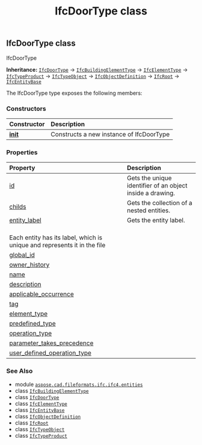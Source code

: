﻿---
title: IfcDoorType class
second_title: Aspose.CAD for Python via .NET API References
description: 
type: docs
weight: 1970
url: /python-net/aspose.cad.fileformats.ifc.ifc4.entities/ifcdoortype/
is_root: false
---

## IfcDoorType class

IfcDoorType



**Inheritance:** [`IfcDoorType`](/cad/python-net/aspose.cad.fileformats.ifc.ifc4.entities/ifcdoortype) → 
[`IfcBuildingElementType`](/cad/python-net/aspose.cad.fileformats.ifc.ifc4.entities/ifcbuildingelementtype) → 
[`IfcElementType`](/cad/python-net/aspose.cad.fileformats.ifc.ifc4.entities/ifcelementtype) → 
[`IfcTypeProduct`](/cad/python-net/aspose.cad.fileformats.ifc.ifc4.entities/ifctypeproduct) → 
[`IfcTypeObject`](/cad/python-net/aspose.cad.fileformats.ifc.ifc4.entities/ifctypeobject) → 
[`IfcObjectDefinition`](/cad/python-net/aspose.cad.fileformats.ifc.ifc4.entities/ifcobjectdefinition) → 
[`IfcRoot`](/cad/python-net/aspose.cad.fileformats.ifc.ifc4.entities/ifcroot) → 
[`IfcEntityBase`](/cad/python-net/aspose.cad.fileformats.ifc/ifcentitybase)



The IfcDoorType type exposes the following members:

### Constructors
| Constructor | Description |
| :- | :- |
| [__init__](/cad/python-net/aspose.cad.fileformats.ifc.ifc4.entities/ifcdoortype/__init__/#) | Constructs a new instance of IfcDoorType |


### Properties
| Property | Description |
| :- | :- |
| [id](/cad/python-net/aspose.cad.fileformats.ifc.ifc4.entities/ifcdoortype/id) | Gets the unique identifier of an object inside a drawing. |
| [childs](/cad/python-net/aspose.cad.fileformats.ifc.ifc4.entities/ifcdoortype/childs) | Gets the collection of a nested entities. |
| [entity_label](/cad/python-net/aspose.cad.fileformats.ifc.ifc4.entities/ifcdoortype/entity_label) | Gets the entity label.<br/>Each entity has its label, which is unique and represents it in the file |
| [global_id](/cad/python-net/aspose.cad.fileformats.ifc.ifc4.entities/ifcdoortype/global_id) |  |
| [owner_history](/cad/python-net/aspose.cad.fileformats.ifc.ifc4.entities/ifcdoortype/owner_history) |  |
| [name](/cad/python-net/aspose.cad.fileformats.ifc.ifc4.entities/ifcdoortype/name) |  |
| [description](/cad/python-net/aspose.cad.fileformats.ifc.ifc4.entities/ifcdoortype/description) |  |
| [applicable_occurrence](/cad/python-net/aspose.cad.fileformats.ifc.ifc4.entities/ifcdoortype/applicable_occurrence) |  |
| [tag](/cad/python-net/aspose.cad.fileformats.ifc.ifc4.entities/ifcdoortype/tag) |  |
| [element_type](/cad/python-net/aspose.cad.fileformats.ifc.ifc4.entities/ifcdoortype/element_type) |  |
| [predefined_type](/cad/python-net/aspose.cad.fileformats.ifc.ifc4.entities/ifcdoortype/predefined_type) |  |
| [operation_type](/cad/python-net/aspose.cad.fileformats.ifc.ifc4.entities/ifcdoortype/operation_type) |  |
| [parameter_takes_precedence](/cad/python-net/aspose.cad.fileformats.ifc.ifc4.entities/ifcdoortype/parameter_takes_precedence) |  |
| [user_defined_operation_type](/cad/python-net/aspose.cad.fileformats.ifc.ifc4.entities/ifcdoortype/user_defined_operation_type) |  |



### See Also
* module [`aspose.cad.fileformats.ifc.ifc4.entities`](..)
* class [`IfcBuildingElementType`](/cad/python-net/aspose.cad.fileformats.ifc.ifc4.entities/ifcbuildingelementtype)
* class [`IfcDoorType`](/cad/python-net/aspose.cad.fileformats.ifc.ifc4.entities/ifcdoortype)
* class [`IfcElementType`](/cad/python-net/aspose.cad.fileformats.ifc.ifc4.entities/ifcelementtype)
* class [`IfcEntityBase`](/cad/python-net/aspose.cad.fileformats.ifc/ifcentitybase)
* class [`IfcObjectDefinition`](/cad/python-net/aspose.cad.fileformats.ifc.ifc4.entities/ifcobjectdefinition)
* class [`IfcRoot`](/cad/python-net/aspose.cad.fileformats.ifc.ifc4.entities/ifcroot)
* class [`IfcTypeObject`](/cad/python-net/aspose.cad.fileformats.ifc.ifc4.entities/ifctypeobject)
* class [`IfcTypeProduct`](/cad/python-net/aspose.cad.fileformats.ifc.ifc4.entities/ifctypeproduct)
